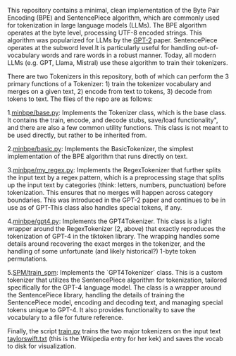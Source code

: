 <p>This repository contains a minimal, clean implementation of the Byte Pair Encoding (BPE) and SentencePiece algorithm, which are commonly used for tokenization in large language models (LLMs). The BPE algorithm operates at the byte level, processing UTF-8 encoded strings. This algorithm was popularized for LLMs by the <a href="https://d4mucfpksywv.cloudfront.net/better-language-models/language_models_are_unsupervised_multitask_learners.pdf">GPT-2</a> paper.
SentencePiece operates at the subword level.It is particularly useful for handling out-of-vocabulary words and rare words in a robust manner. Today, all modern LLMs (e.g. GPT, Llama, Mistral) use these algorithm to train their tokenizers.</p>

<p>There are two Tokenizers in this repository, both of which can perform the 3 primary functions of a Tokenizer: 1) train the tokenizer vocabulary and merges on a given text, 2) encode from text to tokens, 3) decode from tokens to text. The files of the repo are as follows:</p>

<p>1.<a href="https://github.com/tanishkaa19/GPT-Tokenizer/blob/main/minbpe/base.py">minbpe/base.py</a>: Implements the Tokenizer class, which is the base class. It contains the train, encode, and decode stubs, save/load functionality", and there are also a few common utility functions. This class is not meant to be used directly, but rather to be inherited from.</p>
<p>2.<a href="https://github.com/tanishkaa19/GPT-Tokenizer/blob/main/minbpe/basic.py">minbpe/basic.py</a>: Implements the BasicTokenizer, the simplest implementation of the BPE algorithm that runs directly on text.</p>
<p>3.<a href="https://github.com/tanishkaa19/GPT-Tokenizer/blob/main/minbpe/my_regex.py">minbpe/my_regex.py</a>: Implements the RegexTokenizer that further splits the input text by a regex pattern, which is a preprocessing stage that splits up the input text by categories (think: letters, numbers, punctuation) before tokenization. This ensures that no merges will happen across category boundaries. This was introduced in the GPT-2 paper and continues to be in use as of GPT-This class also handles special tokens, if any.</p>
<p>4.<a href="https://github.com/tanishkaa19/GPT-Tokenizer/blob/main/minbpe/gpt4.py">minbpe/gpt4.py</a>: Implements the GPT4Tokenizer. This class is a light wrapper around the RegexTokenizer (2, above) that exactly reproduces the tokenization of GPT-4 in the tiktoken library. The wrapping handles some details around recovering the exact merges in the tokenizer, and the handling of some unfortunate (and likely historical?) 1-byte token permutations.</p>
<p>5.<a href="https://github.com/tanishkaa19/GPT-Tokenizer/blob/main/SPM/train_spm">SPM/train_spm</a>: Implements the `GPT4Tokenizer` class. This is a custom tokenizer that utilizes the SentencePiece algorithm for tokenization, tailored specifically for the GPT-4 language model. The class is a wrapper around the SentencePiece library, handling the details of training the SentencePiece model, encoding and decoding text, and managing special tokens unique to GPT-4. It also provides functionality to save the vocabulary to a file for future reference.</p>

<p>Finally, the script <a href="https://github.com/tanishkaa19/GPT-Tokenizer/blob/main/minbpe/train.py">train.py</a> trains the two major tokenizers on the input text<a href="https://github.com/tanishkaa19/GPT-Tokenizer/blob/main/taylorswift.txt"> taylorswift.txt</a> (this is the Wikipedia entry for her kek) and saves the vocab to disk for visualization.</p>

